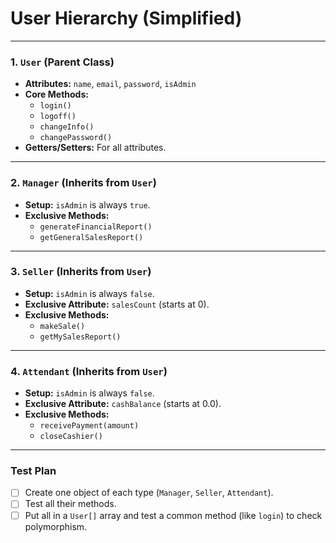 # User Hierarchy (Simplified)

---

### 1. `User` (Parent Class)
- **Attributes:** `name`, `email`, `password`, `isAdmin`
- **Core Methods:**
    - `login()`
    - `logoff()`
    - `changeInfo()`
    - `changePassword()`
- **Getters/Setters:** For all attributes.

---

### 2. `Manager` (Inherits from `User`)
- **Setup:** `isAdmin` is always `true`.
- **Exclusive Methods:**
    - `generateFinancialReport()`
    - `getGeneralSalesReport()`

---

### 3. `Seller` (Inherits from `User`)
- **Setup:** `isAdmin` is always `false`.
- **Exclusive Attribute:** `salesCount` (starts at 0).
- **Exclusive Methods:**
    - `makeSale()`
    - `getMySalesReport()`

---

### 4. `Attendant` (Inherits from `User`)
- **Setup:** `isAdmin` is always `false`.
- **Exclusive Attribute:** `cashBalance` (starts at 0.0).
- **Exclusive Methods:**
    - `receivePayment(amount)`
    - `closeCashier()`

---

### Test Plan
- [ ] Create one object of each type (`Manager`, `Seller`, `Attendant`).
- [ ] Test all their methods.
- [ ] Put all in a `User[]` array and test a common method (like `login`) to check polymorphism.
